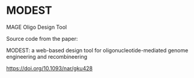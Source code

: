 # MODEST

MAGE Oligo Design Tool

Source code from the paper: 

MODEST: a web-based design tool for oligonucleotide-mediated genome engineering and recombineering

https://doi.org/10.1093/nar/gku428
